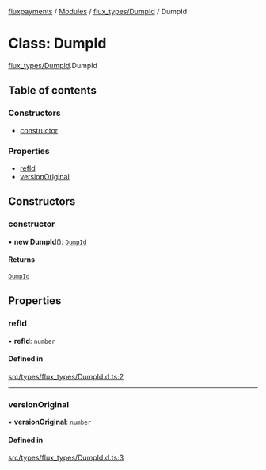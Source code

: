 [fluxpayments](../README.md) / [Modules](../modules.md) / [flux\_types/DumpId](../modules/flux_types_DumpId.md) / DumpId

# Class: DumpId

[flux\_types/DumpId](../modules/flux_types_DumpId.md).DumpId

## Table of contents

### Constructors

- [constructor](flux_types_DumpId.DumpId.md#constructor)

### Properties

- [refId](flux_types_DumpId.DumpId.md#refid)
- [versionOriginal](flux_types_DumpId.DumpId.md#versionoriginal)

## Constructors

### constructor

• **new DumpId**(): [`DumpId`](flux_types_DumpId.DumpId.md)

#### Returns

[`DumpId`](flux_types_DumpId.DumpId.md)

## Properties

### refId

• **refId**: `number`

#### Defined in

[src/types/flux_types/DumpId.d.ts:2](https://github.com/fluxpayments1/fluxpayments_api_ts/blob/04e1ffcb5aff57642b62dd938b8f3f584c8b091f/src/types/flux_types/DumpId.d.ts#L2)

___

### versionOriginal

• **versionOriginal**: `number`

#### Defined in

[src/types/flux_types/DumpId.d.ts:3](https://github.com/fluxpayments1/fluxpayments_api_ts/blob/04e1ffcb5aff57642b62dd938b8f3f584c8b091f/src/types/flux_types/DumpId.d.ts#L3)
